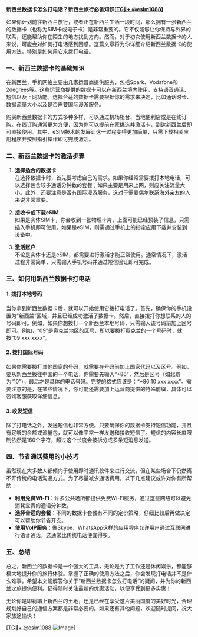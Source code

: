 **新西兰数据卡怎么打电话？新西兰旅行必备知识[[TG💪+ @esim1088](https://t.me/s/esim1088)]**

如果你计划前往新西兰旅行，或者正在新西兰生活一段时间，那么拥有一张新西兰的数据卡（也称为SIM卡或电子卡）是非常重要的。它不仅能够让你保持与外界的联系，还能帮助你在陌生的地方找到方向。然而，对于初次使用新西兰数据卡的人来说，可能会对如何打电话感到困惑。这篇文章将为你详细介绍新西兰数据卡的使用方法，特别是如何用它来拨打电话。

### 一、新西兰数据卡的基础知识

在新西兰，手机网络主要由几家运营商提供服务，包括Spark、Vodafone和2degrees等。这些运营商提供的数据卡可以在新西兰境内使用，支持语音通话、短信以及上网功能。选择合适的数据卡需要根据你的需求来决定，比如通话时长、数据流量大小以及是否需要国际漫游服务。

购买新西兰数据卡的方式多种多样，可以通过机场柜台、当地便利店或是在线订购。在线订购通常更为方便，因为你可以提前在家挑选并激活卡，到达新西兰后即可直接使用。其中，eSIM技术的发展让这一过程变得更加简单，只需下载相关应用程序并按照指引操作即可完成激活。

### 二、新西兰数据卡的激活步骤

1. **选择适合的数据卡**  
   在选择数据卡时，首先要考虑自己的需求。如果你经常需要拨打本地电话，可以选择包含较多通话分钟数的套餐；如果主要是用来上网，则应关注流量大小。此外，还要注意是否有国际漫游服务，这对于需要偶尔联系海外亲友的人来说非常重要。

2. **接收卡或下载eSIM**  
   如果是实体SIM卡，你会收到一张物理卡片，上面可能已经预装了信息，只需插入手机即可使用。如果是eSIM，则需通过手机上的指定应用下载并安装到设备中。

3. **激活账户**  
   不论是实体卡还是eSIM，都需要进行激活才能正常使用。通常情况下，激活过程非常简单，只需输入手机号码并通过短信验证即可完成。

### 三、如何用新西兰数据卡打电话

#### 1. 拨打本地号码
当你拿到新西兰数据卡后，就可以开始使用它拨打电话了。首先，确保你的手机设置为“新西兰”区域，并且已经成功激活了数据卡。然后，直接拨打你想联系的人的号码即可。例如，如果你想拨打一个新西兰本地号码，只需输入该号码前加上区号即可。例如，“09”是奥克兰地区的区号，所以要拨打奥克兰的一个号码时，就按“09 xxx xxxx”。

#### 2. 拨打国际号码
如果你需要拨打其他国家的号码，就需要在号码前加上国家代码以及区号。例如，要从新西兰拨往中国的一个电话，你需要先输入“+86”，然后是区号（如北京为“10”），最后才是具体的电话号码。完整的格式应该是：“+86 10 xxx xxxx”。需要注意的是，在某些情况下，你可能还需要加上运营商提供的特殊前缀，具体可以咨询客服获取详细信息。

#### 3. 收发短信
除了打电话之外，发送短信也非常方便。只要确保你的数据卡支持短信功能，并且有足够的余额或流量包，就可以像平常一样发送和接收短信了。短信的内容长度限制依然是160个字符，超过这个长度会被拆分成多条短消息发送。

### 四、节省通话费用的小技巧

虽然现在大多数人都倾向于使用即时通讯软件来进行交流，但在某些场合下仍然离不开传统的电话沟通方式。为了尽量减少通话费用，以下几点建议或许对你有所帮助：

- **利用免费Wi-Fi**：许多公共场所都提供免费Wi-Fi服务，通过这些网络可以避免消耗宝贵的通话分钟数。
- **选择合适的套餐**：不同的数据卡套餐有不同的定价策略，仔细比较后再做决定可以帮助你节省开支。
- **使用VoIP服务**：像Skype、WhatsApp这样的应用程序允许用户通过互联网进行语音通话，这通常比传统电话便宜得多。

### 五、总结

总之，新西兰的数据卡是一个强大的工具，无论是为了工作还是休闲娱乐，都能够极大地提升你的旅行体验。掌握了正确的使用方法之后，你会发现打电话并不是什么难事。希望本文能解答你关于“新西兰数据卡怎么打电话”的疑问，并为你的新西兰之旅提供便利。记得随时关注最新的优惠活动，以便享受到更多实惠！

无论你是即将踏上新西兰的土地，还是已经在享受这片美丽国度的美好时光，合理规划好自己的通信方案都是非常必要的。如果还有其他问题，欢迎随时提问，祝大家旅途愉快！

[[TG💪+ @esim1088](https://t.me/s/esim1088) ![Image](https://i.postimg.cc/4NQfJmqS/Snipaste-2025-05-13-00-14-12.png)]